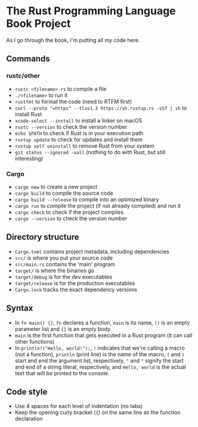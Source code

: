 # The Rust Programming Language Book Project
As I go through the book, I'm putting all my code here.
## Commands
### rustc/other
- `rustc <filename>.rs` to compile a file
- `./<filename>` to run it
- `rustfmt` to format the code (need to RTFM first)
- `curl --proto "=https" --tlsv1.3 https://sh.rustup.rs -sSf | sh` to install Rust
- `xcode-select --install` to install a linker on macOS
- `rustc --version` to check the version number
- `echo $PATH` to check if Rust is in your execution path
- `rustup update` to check for updates and install them
- `rustup self uninstall` to remove Rust from your system
- `git status --ignored -uall` (nothing to do with Rust, but still interesting)
### Cargo
- `cargo new` to create a new project
- `cargo build` to compile the source code
- `cargo build --release` to compile into an optimized binary
- `cargo run` to compile the project (if not already compiled) and run it
- `cargo check` to check if the project compiles
- `cargo --version` to check the version number
## Directory structure
- `Cargo.toml` contains project metadata, including dependencies
- `src/` is where you put your source code
- `src/main.rs` contains the 'main' program
- `target/` is where the binaries go
- `target/debug` is for the dev executables
- `target/release` is for the production executables
- `Cargo.lock` tracks the exact dependency versions
## Syntax
- In `fn main() {}`, `fn` declares a function, `main` is its name, `()` is an empty parameter list and `{}` is an empty body
- `main` is the first function that gets executed in a Rust program (it can call other functions)
- In `println!("Hello, world!");`, `!` indicates that we're calling a macro (not a function), `println` (print line) is the name of the macro, `(` and `)` start and end the argument list, respectively, `"` and `"` signify the start and end of a string literal, respectively, and `Hello, world` is the actual text that will be printed to the console.
## Code style
- Use 4 spaces for each level of indentation (no tabs)
- Keep the opening curly bracket (`{`) on the same line as the function declaration
